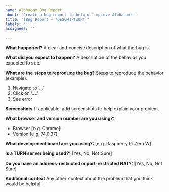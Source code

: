 ```yaml
---
name: Alohacam Bug Report
about: 'Create a bug report to help us improve Alohacam! '
title: "[Bug Report – *DESCRIPTION*]"
labels: ''
assignees: ''

---
```


**What happened?**
A clear and concise description of what the bug is.

**What did you expect to happen?**
A description of the behavior you expected to see. 

**What are the steps to reproduce the bug?**
Steps to reproduce the behavior (example):
1. Navigate to '...'
2. Click on '....'
3. See error

**Screenshots**
If applicable, add screenshots to help explain your problem.

**What browser and version number are you using?:**
 - Browser [e.g. Chrome]: 
 - Version [e.g. 74.0.37]: 

**What development board are you using?:**
[e.g. Raspberry Pi Zero W]

**Is a TURN server being used?:**
[Yes, No, Not Sure]

**Do you have an address-restricted or port-restricted NAT?:**
[Yes, No, Not Sure]

**Additional context**
Any other context about the problem that you think would be helpful. 

